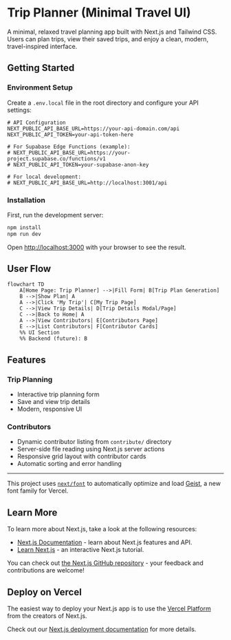 # Trip Planner (Minimal Travel UI)

A minimal, relaxed travel planning app built with Next.js and Tailwind CSS. Users can plan trips, view their saved trips, and enjoy a clean, modern, travel-inspired interface.

## Getting Started

### Environment Setup

Create a `.env.local` file in the root directory and configure your API settings:

```env
# API Configuration
NEXT_PUBLIC_API_BASE_URL=https://your-api-domain.com/api
NEXT_PUBLIC_API_TOKEN=your-api-token-here

# For Supabase Edge Functions (example):
# NEXT_PUBLIC_API_BASE_URL=https://your-project.supabase.co/functions/v1
# NEXT_PUBLIC_API_TOKEN=your-supabase-anon-key

# For local development:
# NEXT_PUBLIC_API_BASE_URL=http://localhost:3001/api
```

### Installation

First, run the development server:

```bash
npm install
npm run dev
```

Open [http://localhost:3000](http://localhost:3000) with your browser to see the result.

## User Flow

```mermaid
flowchart TD
    A[Home Page: Trip Planner] -->|Fill Form| B[Trip Plan Generation]
    B -->|Show Plan| A
    A -->|Click 'My Trip'| C[My Trip Page]
    C -->|View Trip Details| D[Trip Details Modal/Page]
    C -->|Back to Home| A
    A -->|View Contributors| E[Contributors Page]
    E -->|List Contributors| F[Contributor Cards]
    %% UI Section
    %% Backend (future): B
```

## Features

### Trip Planning
- Interactive trip planning form
- Save and view trip details
- Modern, responsive UI

### Contributors
- Dynamic contributor listing from `contribute/` directory
- Server-side file reading using Next.js server actions
- Responsive grid layout with contributor cards
- Automatic sorting and error handling

---

This project uses [`next/font`](https://nextjs.org/docs/app/building-your-application/optimizing/fonts) to automatically optimize and load [Geist](https://vercel.com/font), a new font family for Vercel.

## Learn More

To learn more about Next.js, take a look at the following resources:

- [Next.js Documentation](https://nextjs.org/docs) - learn about Next.js features and API.
- [Learn Next.js](https://nextjs.org/learn) - an interactive Next.js tutorial.

You can check out [the Next.js GitHub repository](https://github.com/vercel/next.js) - your feedback and contributions are welcome!

## Deploy on Vercel

The easiest way to deploy your Next.js app is to use the [Vercel Platform](https://vercel.com/new?utm_medium=default-template&filter=next.js&utm_source=create-next-app&utm_campaign=create-next-app-readme) from the creators of Next.js.

Check out our [Next.js deployment documentation](https://nextjs.org/docs/app/building-your-application/deploying) for more details.
